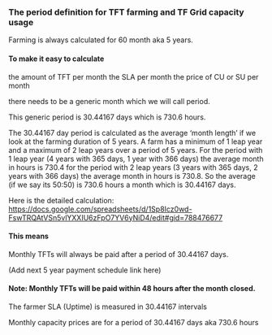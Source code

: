 ### The period definition for TFT farming and TF Grid capacity usage

Farming is always calculated for 60 month aka 5 years.


#### To make it easy to calculate

the amount of TFT per month
the SLA per month
the price of CU or SU per month

there needs to be a generic month which we will call period.

This generic period is 30.44167 days which is 730.6 hours.

The 30.44167 day period is calculated as the average ‘month length’ if we look at the farming duration of 5 years. 
A farm has a minimum of 1 leap year and a maximum of 2 leap years over a period of 5 years. For the period with 1 leap year (4 years with 365 days, 1 year with 366 days) the average month in hours is 730.4 for the period with 2 leap years (3 years with 365 days, 2 years with 366 days) the average month in hours is 730.8. So the average (if we say its 50:50) is 730.6 hours a month which is 30.44167  days. 

Here is the detailed calculation: https://docs.google.com/spreadsheets/d/1Sp8Icz0wd-FswTRQAtVSn5vlYXXIU6zFpO7YV6yNiD4/edit#gid=788476677


#### This means

Monthly TFTs will always be paid after a period of 30.44167 days.

(Add next 5 year payment schedule link here) 

#### Note: Monthly TFTs will be paid within 48 hours after the month closed.

The farmer SLA (Uptime) is measured in 30.44167  intervals

Monthly capacity prices are for a period of 30.44167 days aka 730.6 hours

